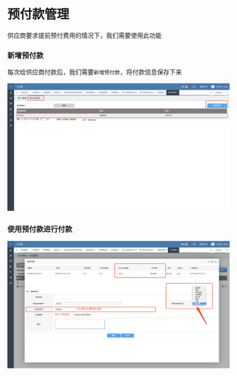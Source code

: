 # 预付款管理

供应商要求提前预付费用的情况下，我们需要使用此功能

### 新增预付款

每次给供应商付款后，我们需要`新增预付款`，将付款信息保存下来

![](../../.gitbook/assets/image%20%2821%29.png)

### 使用预付款进行付款

![](../../.gitbook/assets/image%20%2819%29.png)



